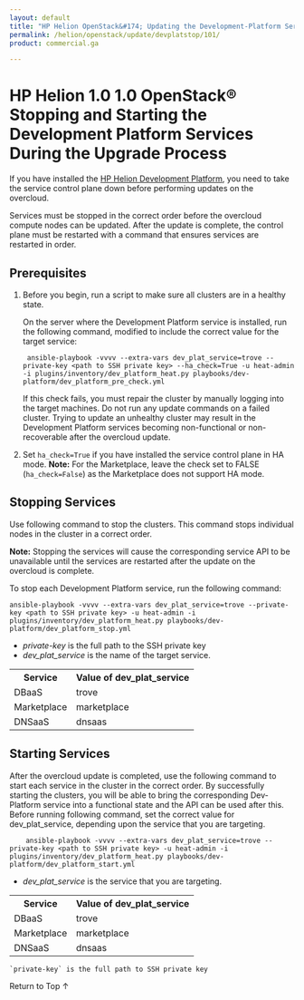 ```yaml
---
layout: default
title: "HP Helion OpenStack&#174; Updating the Development-Platform Services"
permalink: /helion/openstack/update/devplatstop/101/
product: commercial.ga

---
```

<!--PUBLISHED-->

<script>

function PageRefresh {
onLoad="window.refresh"
}

PageRefresh();

</script>
# HP Helion 1.0 1.0 OpenStack&reg; Stopping and Starting the Development Platform Services During the Upgrade Process

If you have installed the [HP Helion Development Platform](/helion/devplatform/), you need to take the service control plane down before performing updates on the overcloud. 

Services must be stopped in the correct order before the overcloud compute nodes can be updated. After the update is complete, the control plane must be restarted with a command that ensures services are restarted in order.

## Prerequisites

1. Before you begin, run a script to make sure all clusters are in a healthy state.

	On the server where the Development Platform service is installed, run the following command, modified to include the correct value for the target service:

		ansible-playbook -vvvv --extra-vars dev_plat_service=trove --private-key <path to SSH private key> --ha_check=True -u heat-admin -i plugins/inventory/dev_platform_heat.py playbooks/dev-platform/dev_platform_pre_check.yml 

	If this check fails, you must repair the cluster by manually logging into the target machines. Do not run any update commands on a failed cluster. Trying to update an unhealthy cluster may result in the Development Platform services becoming non-functional or non-recoverable after the overcloud update. 

2. Set `ha_check=True` if you have installed the service control plane in HA mode. 
**Note:** For the Marketplace, leave the check set to FALSE (`ha_check=False`) as the Marketplace does not support HA mode.

## Stopping Services ##

Use following command to stop the clusters. This command stops individual nodes in the cluster in a correct order. 

**Note:** Stopping the services will cause the corresponding service API to be unavailable until the services are restarted after the update on the overcloud is complete.

To stop each Development Platform service, run the following command:

	ansible-playbook -vvvv --extra-vars dev_plat_service=trove --private-key <path to SSH private key> -u heat-admin -i plugins/inventory/dev_platform_heat.py playbooks/dev-platform/dev_platform_stop.yml

-  *private-key* is the full path to the SSH private key
-  *dev\_plat\_service* is the name of the target service.


<table>
	<tr>
	<th>Service</th><th>Value of dev_plat_service</th>
	</tr>
	<tr>
	<td>DBaaS</td><td>trove</td>
	<tr>
	<td>Marketplace</td><td>marketplace</td></tr>
	<tr>
	<td>DNSaaS</td><td>dnsaas</td></tr>
	</table>

## Starting Services ##

After the overcloud update is completed, use the following command to start each service in the cluster in the correct order. By successfully starting the clusters, you will be able to bring the corresponding Dev-Platform service into a functional state and the API can be used after this. 
Before running following command, set the correct value for dev_plat_service, depending upon the service that you are targeting.

		ansible-playbook -vvvv --extra-vars dev_plat_service=trove --private-key <path to SSH private key> -u heat-admin -i plugins/inventory/dev_platform_heat.py playbooks/dev-platform/dev_platform_start.yml

- *dev_plat_service* is the service that you are targeting.

<table>
	<tr>
	<th>Service</th><th>Value of dev_plat_service</th>
	</tr>
	<tr>
	<td>DBaaS</td><td>trove</td>
	<tr>
	<td>Marketplace</td><td>marketplace</td></tr>
	<tr>
	<td>DNSaaS</td><td>dnsaas</td></tr>
	</table>

	`private-key` is the full path to SSH private key

<a href="#top" style="padding:14px 0px 14px 0px; text-decoration: none;"> Return to Top &#8593; </a>